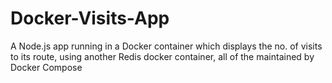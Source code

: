 # Docker-Visits-App
A Node.js app running in a Docker container which displays the no. of visits to its route, using another Redis docker container, all of the maintained by Docker Compose
